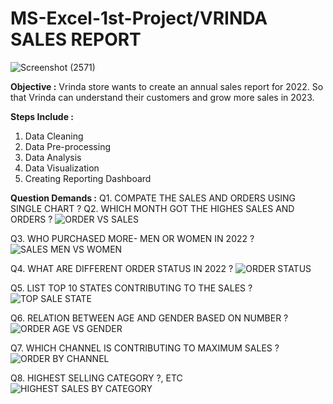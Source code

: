 # MS-Excel-1st-Project/VRINDA SALES REPORT
![Screenshot (2571)](https://user-images.githubusercontent.com/52094094/231022587-c19a7f13-db30-4ccd-9445-7f52e7b974aa.png)

**Objective :**
Vrinda store wants to create an annual sales report for 2022. So that Vrinda can understand their customers and grow more sales in 2023.

**Steps Include :**
1. Data Cleaning
2. Data Pre-processing
3. Data Analysis
4. Data Visualization
5. Creating Reporting Dashboard

**Question Demands :**
Q1. COMPATE THE SALES AND ORDERS USING SINGLE CHART ?
Q2. WHICH MONTH GOT THE HIGHES SALES AND ORDERS ?
![ORDER VS SALES](https://user-images.githubusercontent.com/52094094/234001699-99be6387-16c0-4e4c-8808-05c6d006c1bf.png)

Q3. WHO PURCHASED MORE- MEN OR WOMEN IN 2022 ?
![SALES MEN VS WOMEN](https://user-images.githubusercontent.com/52094094/234001831-41beb8b7-8eb7-49c7-96a4-743a04c2de8e.png)

Q4. WHAT ARE DIFFERENT ORDER STATUS IN 2022 ?
![ORDER STATUS](https://user-images.githubusercontent.com/52094094/234001878-e08b8a0b-9e9a-4790-925c-5b529eaa1146.png)

Q5. LIST TOP 10 STATES CONTRIBUTING TO THE SALES ?
![TOP SALE STATE](https://user-images.githubusercontent.com/52094094/234001917-8876ee8f-f918-40b4-86bf-894cf145d508.png)

Q6. RELATION BETWEEN AGE AND GENDER BASED ON NUMBER ?
![ORDER AGE VS GENDER](https://user-images.githubusercontent.com/52094094/234001966-f2d5e7c5-54ea-4c92-a22a-1983d5b9c3cb.png)


Q7. WHICH CHANNEL IS CONTRIBUTING TO MAXIMUM SALES ?
![ORDER BY CHANNEL](https://user-images.githubusercontent.com/52094094/234002039-88edaaf7-e9e3-4bb7-9e67-1c2b8ce47088.png)


Q8. HIGHEST SELLING CATEGORY ?, ETC
![HIGHEST SALES BY CATEGORY](https://user-images.githubusercontent.com/52094094/234002074-ce0528fc-e597-49ef-91d0-b7ce2aaee231.png)



